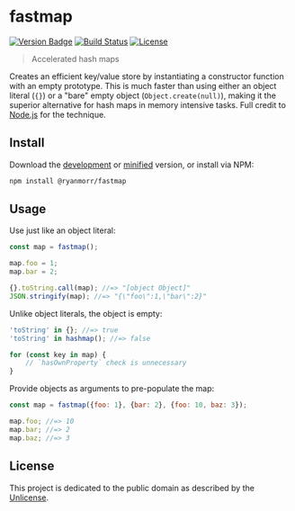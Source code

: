 # fastmap

[![Version Badge][version-image]][project-url]
[![Build Status][build-image]][build-url]
[![License][license-image]][license-url]

> Accelerated hash maps

Creates an efficient key/value store by instantiating a constructor function with an empty prototype. This is much faster than using either an object literal (`{}`) or a "bare" empty object (`Object.create(null)`), making it the superior alternative for hash maps in memory intensive tasks. Full credit to [Node.js](https://github.com/nodejs/node/blob/983775d457a8022c271488a9eaac56caf8944aed/lib/events.js#L5) for the technique.

## Install

Download the [development](http://github.com/ryanmorr/fastmap/raw/master/dist/fastmap.js) or [minified](http://github.com/ryanmorr/fastmap/raw/master/dist/fastmap.min.js) version, or install via NPM:

``` sh
npm install @ryanmorr/fastmap
```

## Usage

Use just like an object literal:

``` javascript
const map = fastmap();

map.foo = 1;
map.bar = 2;

{}.toString.call(map); //=> "[object Object]"
JSON.stringify(map); //=> "{\"foo\":1,\"bar\":2}"
```

Unlike object literals, the object is empty:

``` javascript
'toString' in {}; //=> true
'toString' in hashmap(); //=> false

for (const key in map) {
    // `hasOwnProperty` check is unnecessary
}
```

Provide objects as arguments to pre-populate the map:

``` javascript
const map = fastmap({foo: 1}, {bar: 2}, {foo: 10, baz: 3});

map.foo; //=> 10
map.bar; //=> 2
map.baz; //=> 3
```

## License

This project is dedicated to the public domain as described by the [Unlicense](http://unlicense.org/).

[project-url]: https://github.com/ryanmorr/fastmap
[version-image]: https://badge.fury.io/gh/ryanmorr%2Ffastmap.svg
[build-url]: https://travis-ci.org/ryanmorr/fastmap
[build-image]: https://travis-ci.org/ryanmorr/fastmap.svg
[license-image]: https://img.shields.io/badge/license-Unlicense-blue.svg
[license-url]: UNLICENSE